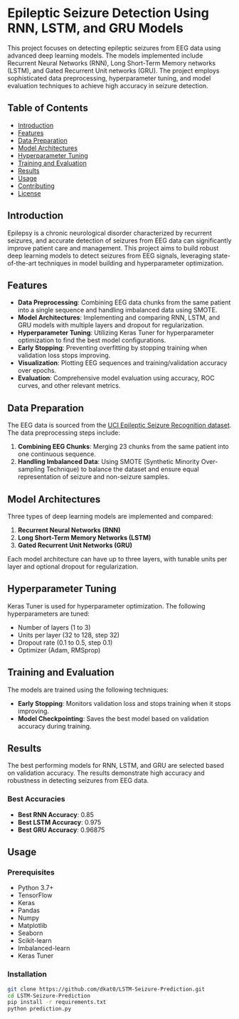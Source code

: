 # Epileptic Seizure Detection Using RNN, LSTM, and GRU Models

This project focuses on detecting epileptic seizures from EEG data using advanced deep learning models. The models implemented include Recurrent Neural Networks (RNN), Long Short-Term Memory networks (LSTM), and Gated Recurrent Unit networks (GRU). The project employs sophisticated data preprocessing, hyperparameter tuning, and model evaluation techniques to achieve high accuracy in seizure detection.

## Table of Contents
- [Introduction](#introduction)
- [Features](#features)
- [Data Preparation](#data-preparation)
- [Model Architectures](#model-architectures)
- [Hyperparameter Tuning](#hyperparameter-tuning)
- [Training and Evaluation](#training-and-evaluation)
- [Results](#results)
- [Usage](#usage)
- [Contributing](#contributing)
- [License](#license)

## Introduction
Epilepsy is a chronic neurological disorder characterized by recurrent seizures, and accurate detection of seizures from EEG data can significantly improve patient care and management. This project aims to build robust deep learning models to detect seizures from EEG signals, leveraging state-of-the-art techniques in model building and hyperparameter optimization.

## Features
- **Data Preprocessing**: Combining EEG data chunks from the same patient into a single sequence and handling imbalanced data using SMOTE.
- **Model Architectures**: Implementing and comparing RNN, LSTM, and GRU models with multiple layers and dropout for regularization.
- **Hyperparameter Tuning**: Utilizing Keras Tuner for hyperparameter optimization to find the best model configurations.
- **Early Stopping**: Preventing overfitting by stopping training when validation loss stops improving.
- **Visualization**: Plotting EEG sequences and training/validation accuracy over epochs.
- **Evaluation**: Comprehensive model evaluation using accuracy, ROC curves, and other relevant metrics.

## Data Preparation
The EEG data is sourced from the [UCI Epileptic Seizure Recognition dataset](https://archive.ics.uci.edu/ml/datasets/Epileptic+Seizure+Recognition). The data preprocessing steps include:
1. **Combining EEG Chunks**: Merging 23 chunks from the same patient into one continuous sequence.
2. **Handling Imbalanced Data**: Using SMOTE (Synthetic Minority Over-sampling Technique) to balance the dataset and ensure equal representation of seizure and non-seizure samples.

## Model Architectures
Three types of deep learning models are implemented and compared:
1. **Recurrent Neural Networks (RNN)**
2. **Long Short-Term Memory Networks (LSTM)**
3. **Gated Recurrent Unit Networks (GRU)**

Each model architecture can have up to three layers, with tunable units per layer and optional dropout for regularization.

## Hyperparameter Tuning
Keras Tuner is used for hyperparameter optimization. The following hyperparameters are tuned:
- Number of layers (1 to 3)
- Units per layer (32 to 128, step 32)
- Dropout rate (0.1 to 0.5, step 0.1)
- Optimizer (Adam, RMSprop)

## Training and Evaluation
The models are trained using the following techniques:
- **Early Stopping**: Monitors validation loss and stops training when it stops improving.
- **Model Checkpointing**: Saves the best model based on validation accuracy during training.

## Results
The best performing models for RNN, LSTM, and GRU are selected based on validation accuracy. The results demonstrate high accuracy and robustness in detecting seizures from EEG data.

### Best Accuracies
- **Best RNN Accuracy**: 0.85
- **Best LSTM Accuracy**: 0.975
- **Best GRU Accuracy**: 0.96875

## Usage
### Prerequisites
- Python 3.7+
- TensorFlow
- Keras
- Pandas
- Numpy
- Matplotlib
- Seaborn
- Scikit-learn
- Imbalanced-learn
- Keras Tuner

### Installation
```bash
git clone https://github.com/dkat0/LSTM-Seizure-Prediction.git
cd LSTM-Seizure-Prediction
pip install -r requirements.txt
python prediction.py